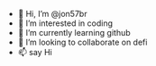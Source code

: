 - 👋 Hi, I’m @jon57br
- 👀 I’m interested in coding
- 🌱 I’m currently learning github
- 💞️ I’m looking to collaborate on defi
- 📫 say Hi

<!---
jon57br/jon57br is a ✨ special ✨ repository because its `README.md` (this file) appears on your GitHub profile.
You can click the Preview link to take a look at your changes.
--->
